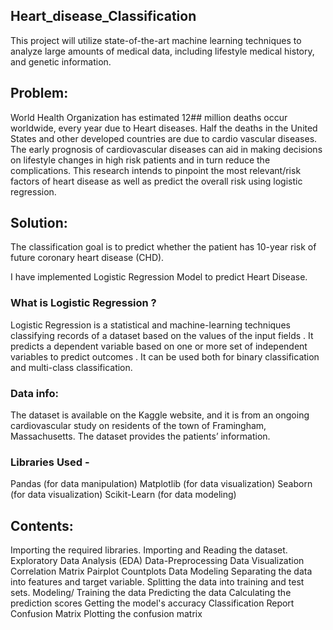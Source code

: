 ## Heart_disease_Classification
This project will utilize state-of-the-art machine learning techniques to analyze large amounts of medical data, including lifestyle medical history, and genetic information.

## Problem:
World Health Organization has estimated 12## million deaths occur worldwide, every year due to Heart diseases. Half the deaths in the United States and other developed countries are due to cardio vascular diseases. The early prognosis of cardiovascular diseases can aid in making decisions on lifestyle changes in high risk patients and in turn reduce the complications. This research intends to pinpoint the most relevant/risk factors of heart disease as well as predict the overall risk using logistic regression.

## Solution:
The classification goal is to predict whether the patient has 10-year risk of future coronary heart disease (CHD).

I have implemented Logistic Regression Model to predict Heart Disease.

### What is Logistic Regression ?
Logistic Regression is a statistical and machine-learning techniques classifying records of a dataset based on the values of the input fields . It predicts a dependent variable based on one or more set of independent variables to predict outcomes . It can be used both for binary classification and multi-class classification.

### Data info:
The dataset is available on the Kaggle website, and it is from an ongoing cardiovascular study on residents of the town of Framingham, Massachusetts. The dataset provides the patients’ information.

### Libraries Used -
Pandas (for data manipulation) Matplotlib (for data visualization) Seaborn (for data visualization) Scikit-Learn (for data modeling)

## Contents:
Importing the required libraries. Importing and Reading the dataset. Exploratory Data Analysis (EDA) Data-Preprocessing Data Visualization Correlation Matrix Pairplot Countplots Data Modeling Separating the data into features and target variable. Splitting the data into training and test sets. Modeling/ Training the data Predicting the data Calculating the prediction scores Getting the model's accuracy Classification Report Confusion Matrix Plotting the confusion matrix

